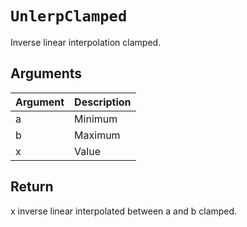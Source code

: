 # `UnlerpClamped`

Inverse linear interpolation clamped.

## Arguments

| Argument | Description |
| -------- | ----------- |
| a        | Minimum     |
| b        | Maximum     |
| x        | Value       |

## Return

x inverse linear interpolated between a and b clamped.
